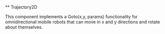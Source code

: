 ** Trajectory2D

This component implements a Goto(x,y, params) functionality for omnidirectional mobile robots that can move in x and y directions and rotate about themselves.
